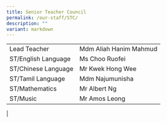 ```yaml
---
title: Senior Teacher Council
permalink: /our-staff/STC/
description: ""
variant: markdown
---
```

|||
|-----|-----|
| Lead Teacher | Mdm Aliah Hanim Mahmud  | 
| ST/English Language | Ms Choo Ruofei  | 
| ST/Chinese Language | Mr Kwek Hong Wee |
| ST/Tamil Language | Mdm Najumunisha |
| ST/Mathematics | Mr Albert Ng |
| ST/Music | Mr Amos Leong |
|